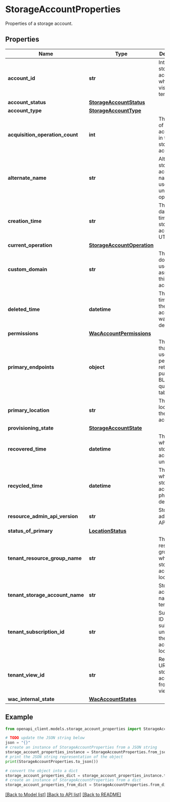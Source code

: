 # StorageAccountProperties

Properties of a storage account.

## Properties

Name | Type | Description | Notes
------------ | ------------- | ------------- | -------------
**account_id** | **str** | Internal storage account ID, which is not visible to tenant. | [optional] [readonly] 
**account_status** | [**StorageAccountStatus**](StorageAccountStatus.md) |  | [optional] 
**account_type** | [**StorageAccountType**](StorageAccountType.md) |  | [optional] 
**acquisition_operation_count** | **int** | The count of acquisitions in the storage account. | [optional] [readonly] 
**alternate_name** | **str** | Alternative storage account name being used during undelete operation. | [optional] [readonly] 
**creation_time** | **str** | The creation date and time of storage account in UTC. | [optional] [readonly] 
**current_operation** | [**StorageAccountOperation**](StorageAccountOperation.md) |  | [optional] 
**custom_domain** | **str** | The custom domain the user assigned to this storage account. | [optional] [readonly] 
**deleted_time** | **datetime** | The date-time when the storage account was deleted. | [optional] [readonly] 
**permissions** | [**WacAccountPermissions**](WacAccountPermissions.md) |  | [optional] 
**primary_endpoints** | **object** | The URLs that are used to perform a retrieval of a public BLOB, queue, or table object. | [optional] [readonly] 
**primary_location** | **str** | The primary location for the storage account. | [optional] [readonly] 
**provisioning_state** | [**StorageAccountState**](StorageAccountState.md) |  | [optional] 
**recovered_time** | **datetime** | The time when the storage account is undeleted. | [optional] [readonly] 
**recycled_time** | **datetime** | The time when the storage account is physically deleted. | [optional] [readonly] 
**resource_admin_api_version** | **str** | Storage admin REST API version. | [optional] [readonly] 
**status_of_primary** | [**LocationStatus**](LocationStatus.md) |  | [optional] 
**tenant_resource_group_name** | **str** | The name of resource group under which the storage account locates. | [optional] [readonly] 
**tenant_storage_account_name** | **str** | Storage account name from tenant view. | [optional] [readonly] 
**tenant_subscription_id** | **str** | Subscription ID of the subscription under which the storage account locates. | [optional] [readonly] 
**tenant_view_id** | **str** | Resource URI of storage account from tenant view. | [optional] [readonly] 
**wac_internal_state** | [**WacAccountStates**](WacAccountStates.md) |  | [optional] 

## Example

```python
from openapi_client.models.storage_account_properties import StorageAccountProperties

# TODO update the JSON string below
json = "{}"
# create an instance of StorageAccountProperties from a JSON string
storage_account_properties_instance = StorageAccountProperties.from_json(json)
# print the JSON string representation of the object
print(StorageAccountProperties.to_json())

# convert the object into a dict
storage_account_properties_dict = storage_account_properties_instance.to_dict()
# create an instance of StorageAccountProperties from a dict
storage_account_properties_from_dict = StorageAccountProperties.from_dict(storage_account_properties_dict)
```
[[Back to Model list]](../README.md#documentation-for-models) [[Back to API list]](../README.md#documentation-for-api-endpoints) [[Back to README]](../README.md)


